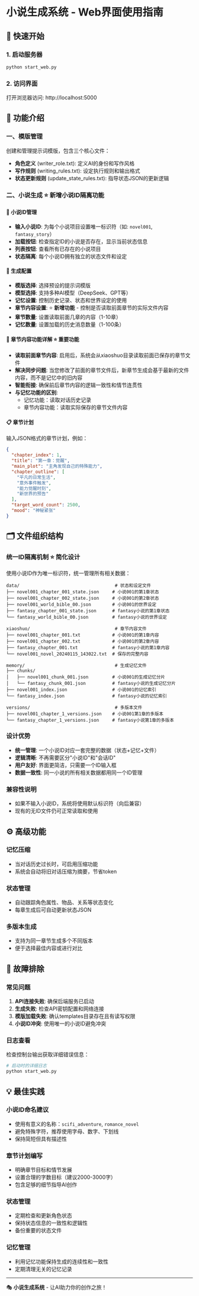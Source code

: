 # 小说生成系统 - Web界面使用指南

## 🚀 快速开始

### 1. 启动服务器
```bash
python start_web.py
```

### 2. 访问界面
打开浏览器访问: http://localhost:5000

## 📝 功能介绍

### 一、模版管理
创建和管理提示词模版，包含三个核心文件：
- **角色定义** (writer_role.txt): 定义AI的身份和写作风格
- **写作规则** (writing_rules.txt): 设定执行规则和输出格式  
- **状态更新规则** (update_state_rules.txt): 指导状态JSON的更新逻辑

### 二、小说生成 ⭐ **新增小说ID隔离功能**

#### 📖 小说ID管理
- **输入小说ID**: 为每个小说项目设置唯一标识符（如: `novel001`, `fantasy_story`）
- **加载按钮**: 检查指定ID的小说是否存在，显示当前状态信息
- **列表按钮**: 查看所有已存在的小说项目
- **状态隔离**: 每个小说ID拥有独立的状态文件和设定

#### 🎯 生成配置
- **模版选择**: 选择预设的提示词模版
- **模型选择**: 支持多种AI模型（DeepSeek、GPT等）
- **记忆设置**: 控制历史记录、状态和世界设定的使用
- **章节内容设置**: ⭐ **新增功能** - 控制是否读取前面章节的实际文件内容
- **章节数量**: 设置读取前面几章的内容（1-10章）
- **记忆数量**: 设置加载的历史消息数量（1-100条）

#### 📖 章节内容功能详解 ⭐ **重要功能**
- **读取前面章节内容**: 启用后，系统会从xiaoshuo目录读取前面已保存的章节文件
- **解决同步问题**: 当您修改了前面的章节文件后，新章节生成会基于最新的文件内容，而不是记忆中的旧内容
- **智能衔接**: 确保前后章节内容的逻辑一致性和情节连贯性
- **与记忆功能的区别**: 
  - 记忆功能：读取对话历史记录
  - 章节内容功能：读取实际保存的章节文件内容

#### 📋 章节计划
输入JSON格式的章节计划，例如：
```json
{
  "chapter_index": 1,
  "title": "第一章：觉醒",
  "main_plot": "主角发现自己的特殊能力",
  "chapter_outline": [
    "平凡的日常生活",
    "意外事件触发", 
    "能力觉醒时刻",
    "新世界的预告"
  ],
  "target_word_count": 2500,
  "mood": "神秘紧张"
}
```



## 🗂️ 文件组织结构

### 统一ID隔离机制 ⭐ **简化设计**
使用小说ID作为唯一标识符，统一管理所有相关数据：

```
data/                                    # 状态和设定文件
├── novel001_chapter_001_state.json     # 小说001的第1章状态
├── novel001_chapter_002_state.json     # 小说001的第2章状态  
├── novel001_world_bible_00.json        # 小说001的世界设定
├── fantasy_chapter_001_state.json      # fantasy小说的第1章状态
└── fantasy_world_bible_00.json         # fantasy小说的世界设定

xiaoshuo/                                # 章节内容文件
├── novel001_chapter_001.txt            # 小说001的第1章内容
├── novel001_chapter_002.txt            # 小说001的第2章内容
├── fantasy_chapter_001.txt             # fantasy小说的第1章内容
└── novel001_novel_20240115_143022.txt  # 保存的完整内容

memory/                                  # 生成记忆文件
├── chunks/
│   ├── novel001_chunk_001.json         # 小说001的生成记忆分片
│   └── fantasy_chunk_001.json          # fantasy小说的生成记忆分片
├── novel001_index.json                 # 小说001的记忆索引
└── fantasy_index.json                  # fantasy小说的记忆索引

versions/                                # 多版本文件
├── novel001_chapter_1_versions.json    # 小说001第1章的多版本
└── fantasy_chapter_1_versions.json     # fantasy小说第1章的多版本
```

### 设计优势
- **统一管理**: 一个小说ID对应一套完整的数据（状态+记忆+文件）
- **逻辑清晰**: 不再需要区分"小说ID"和"会话ID"
- **用户友好**: 界面更简洁，只需要一个ID输入框
- **数据一致性**: 同一小说的所有相关数据都用同一个ID管理

### 兼容性说明
- 如果不输入小说ID，系统将使用默认标识符（向后兼容）
- 现有的无ID文件仍可正常读取和使用

## ⚙️ 高级功能

### 记忆压缩
- 当对话历史过长时，可启用压缩功能
- 系统会自动将旧对话压缩为摘要，节省token

### 状态管理
- 自动跟踪角色属性、物品、关系等状态变化
- 每章生成后可自动更新状态JSON

### 多版本生成
- 支持为同一章节生成多个不同版本
- 便于选择最佳内容或进行对比



## 🔧 故障排除

### 常见问题
1. **API连接失败**: 确保后端服务已启动
2. **生成失败**: 检查API密钥配置和网络连接
3. **模版加载失败**: 确认templates目录存在且有读写权限
4. **小说ID冲突**: 使用唯一的小说ID避免冲突

### 日志查看
检查控制台输出获取详细错误信息：
```bash
# 启动时的详细日志
python start_web.py
```

## 💡 最佳实践

### 小说ID命名建议
- 使用有意义的名称：`scifi_adventure`, `romance_novel`
- 避免特殊字符，推荐使用字母、数字、下划线
- 保持简短但具有描述性

### 章节计划编写
- 明确章节目标和情节发展
- 设置合理的字数目标（建议2000-3000字）
- 包含足够的细节指导AI创作

### 状态管理
- 定期检查和更新角色状态
- 保持状态信息的一致性和逻辑性
- 备份重要的状态文件

### 记忆管理
- 利用记忆功能保持生成的连续性和一致性
- 定期清理无关的记忆记录

---

🎭 **小说生成系统** - 让AI助力你的创作之旅！
